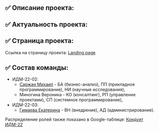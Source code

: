 ## ✅ Описание проекта:

## ✅ Актуальность проекта:

## ✅ Страница проекта:
Ссылка на страницу проекта:
[Landing page](https://sarmiansim.github.io/ITLabs/)

## ✅ Состав команды:

+ ИДМ-22-02:
   * [Саржан Михаил](https://SarmiAnsim.github.io) - БА (бизнес-анализ), ПП (прикладное программирование), НИ (научные исследования),
   * Миногина Вероника - КО (консалтинг), РП (управление проектами), СП (системное программирование),
+ ИДМ-22-03:
   * [Гимаева Екатерина](https://github.com/KatorinaRain/-Internet-Technologies) - ВН (внедрение), АД (администрирование).

Распределение ролей также показано в Google-таблице:
[Кондуит ИДМ-22](https://docs.google.com/spreadsheets/d/1ypxgDUpNsaAK5PH90dTfGKdtDnWaeEDWfupEbDokN6A/edit?usp=sharing)
